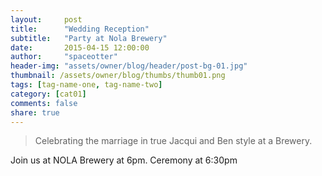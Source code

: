```yaml
---
layout:     post
title:      "Wedding Reception"
subtitle:   "Party at Nola Brewery"
date:       2015-04-15 12:00:00
author:     "spaceotter"
header-img: "assets/owner/blog/header/post-bg-01.jpg"
thumbnail: /assets/owner/blog/thumbs/thumb01.png
tags: [tag-name-one, tag-name-two]
category: [cat01]
comments: false
share: true
---
```

> Celebrating the marriage in true Jacqui and Ben style at a Brewery.

Join us at NOLA Brewery at 6pm. Ceremony at 6:30pm
